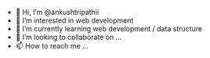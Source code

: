 - 👋 Hi, I’m @ankushtripathii
- 👀 I’m interested in web development
- 🌱 I’m currently learning web development / data structure
- 💞️ I’m looking to collaborate on ...
- 📫 How to reach me ...

<!---
ankushtripathii/ankushtripathii is a ✨ special ✨ repository because its `README.md` (this file) appears on your GitHub profile.
You can click the Preview link to take a look at your changes.
--->
